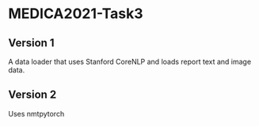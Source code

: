 # MEDICA2021-Task3

## Version 1

A data loader that uses Stanford CoreNLP and loads report text and image data.

## Version 2

Uses nmtpytorch
